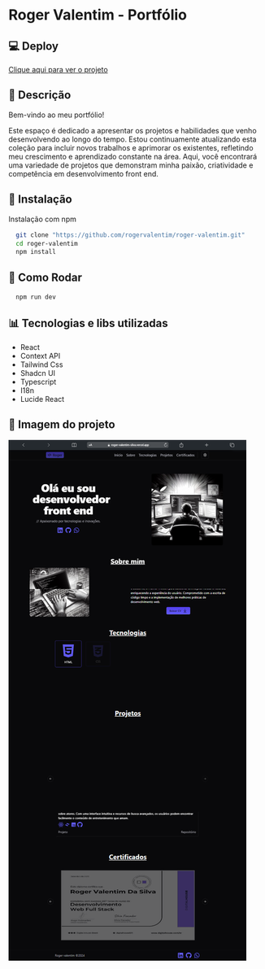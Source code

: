 # Roger Valentim - Portfólio

## 💻 Deploy

<a href="https://rogervalentim.vercel.app/">Clique aqui para ver o projeto</a>

## 📝 Descrição

Bem-vindo ao meu portfólio!

Este espaço é dedicado a apresentar os projetos e habilidades que venho desenvolvendo ao longo do tempo. Estou continuamente atualizando esta coleção para incluir novos trabalhos e aprimorar os existentes, refletindo meu crescimento e aprendizado constante na área. Aqui, você encontrará uma variedade de projetos que demonstram minha paixão, criatividade e competência em desenvolvimento front end.

## 🔧 Instalação

Instalação com npm

```bash
  git clone "https://github.com/rogervalentim/roger-valentim.git"
  cd roger-valentim
  npm install
```

## 🔌 Como Rodar

```bash
  npm run dev
```

## 📊 Tecnologias e libs utilizadas

<ul>
<li>React</li>
<li>Context API</li>
<li>Tailwind Css</li>
<li>Shadcn UI</li>
<li>Typescript</li>
<li>I18n</li>
<li>Lucide React</li>
</ul>

## 📸 Imagem do projeto

<img src=".github/portfolio.png" alt="imagem do portfólio">

